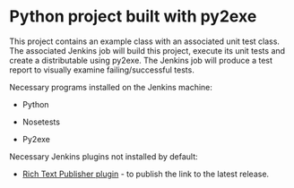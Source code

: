 # Python project built with py2exe

This project contains an example class with an associated unit test class. The associated Jenkins job will build this project, execute its unit tests and create a distributable using py2exe. The Jenkins job will produce a test report to visually examine failing/successful tests.

Necessary programs installed on the Jenkins machine:

* Python

* Nosetests

* Py2exe

Necessary Jenkins plugins not installed by default:

* [Rich Text Publisher plugin](https://wiki.jenkins-ci.org/display/JENKINS/Rich+Text+Publisher+Plugin) - to publish the link to the latest release.